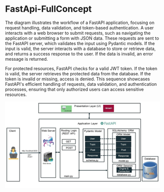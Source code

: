 ﻿# FastApi-FullConcept
 
The diagram illustrates the workflow of a FastAPI application, focusing on request handling, data validation, and token-based authentication. A user interacts with a web browser to submit requests, such as navigating the application or submitting a form with JSON data. These requests are sent to the FastAPI server, which validates the input using Pydantic models. If the input is valid, the server interacts with a database to store or retrieve data, and returns a success response to the user. If the data is invalid, an error message is returned.

For protected resources, FastAPI checks for a valid JWT token. If the token is valid, the server retrieves the protected data from the database. If the token is invalid or missing, access is denied. This sequence showcases FastAPI's efficient handling of requests, data validation, and authentication processes, ensuring that only authorized users can access sensitive resources.

![image alt](https://github.com/code-by-rohith/FastApi-FullConcept/blob/main/ContentIImage/1.png?raw=true)
